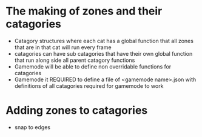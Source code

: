 # The making of zones and their catagories
- Catagory structures where each cat has a global function that all zones that are in that cat will run every frame
- catagories can have sub catagories that have their own global function that run along side all parent catagory functions
- Gamemode will be able to define non overridable functions for catagories
- Gamemode it REQUIRED to define a file of \<gamemode name\>.json with definitions of all catagories required for gamemode to work

# Adding zones to catagories
- snap to edges